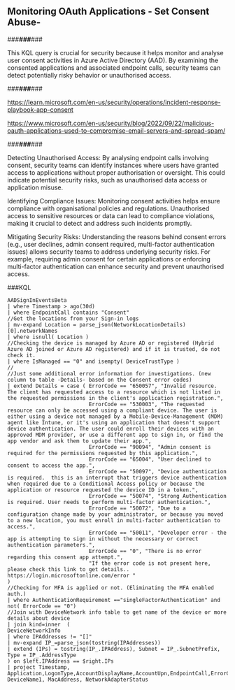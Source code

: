 ## Monitoring OAuth Applications - Set Consent Abuse-  


###___###___###

This KQL query is crucial for security because it helps monitor and analyse user consent activities in Azure Active Directory (AAD). By examining the consented applications and associated endpoint calls, security teams can detect potentially risky behavior or unauthorised access.

###___###___###

https://learn.microsoft.com/en-us/security/operations/incident-response-playbook-app-consent

https://www.microsoft.com/en-us/security/blog/2022/09/22/malicious-oauth-applications-used-to-compromise-email-servers-and-spread-spam/

###___###___###

Detecting Unauthorised Access: By analysing endpoint calls involving consent, security teams can identify instances where users have granted access to applications without proper authorisation or oversight. This could indicate potential security risks, such as unauthorised data access or application misuse.

Identifying Compliance Issues: Monitoring consent activities helps ensure compliance with organisational policies and regulations. Unauthorised access to sensitive resources or data can lead to compliance violations, making it crucial to detect and address such incidents promptly.

Mitigating Security Risks: Understanding the reasons behind consent errors (e.g., user declines, admin consent required, multi-factor authentication issues) allows security teams to address underlying security risks. For example, requiring admin consent for certain applications or enforcing multi-factor authentication can enhance security and prevent unauthorised access.

###KQL

```
AADSignInEventsBeta
| where Timestamp > ago(30d)
| where EndpointCall contains "Consent"
//Get the locations from your Sign-in logs
| mv-expand Location = parse_json(NetworkLocationDetails)[0].networkNames
| where isnull( Location )
//Checking the device is managed by Azure AD or registered (Hybrid Azure AD joined or Azure AD registered) and if it is trusted, do not check it.
| where IsManaged == "0" and isempty( DeviceTrustType )
//
//Just some additional error information for investigations. (new column to table -Details- based on the Consent error codes)
| extend Details = case ( ErrorCode == "650057", "Invalid resource. The client has requested access to a resource which is not listed in the requested permissions in the client's application registration.",
                          ErrorCode == "530003", "The requested resource can only be accessed using a compliant device. The user is either using a device not managed by a Mobile-Device-Management (MDM) agent like Intune, or it's using an application that doesn't support device authentication. The user could enroll their devices with an approved MDM provider, or use a different app to sign in, or find the app vendor and ask them to update their app.",
                          ErrorCode == "90094", "Admin consent is required for the permissions requested by this application.",
                          ErrorCode == "65004", "User declined to consent to access the app.",
                          ErrorCode == "50097", "Device authentication is required.  this is an interrupt that triggers device authentication when required due to a Conditional Access policy or because the application or resource requested the device ID in a token.",
                          ErrorCode == "50074", "Strong Authentication is required. User needs to perform multi-factor authentication.",
                          ErrorCode == "50072", "Due to a configuration change made by your administrator, or because you moved to a new location, you must enroll in multi-factor authentication to access.",
                          ErrorCode == "50011", "Developer error - the app is attempting to sign in without the necessary or correct authentication parameters.",
                          ErrorCode == "0", "There is no error regarding this consent app attempt.",
                          "If the error code is not present here, please check this link to get details.. https://login.microsoftonline.com/error "
)
//Checking for MFA is applied or not. (Eliminating the MFA enabled auth.)
| where AuthenticationRequirement =="singleFactorAuthentication" and not( ErrorCode == "0")
//Join with DeviceNetwork info table to get name of the device or more details about device
| join kind=inner  (
DeviceNetworkInfo
| where IPAddresses != "[]"
| mv-expand IP_=parse_json(tostring(IPAddresses))
| extend (IPs) = tostring(IP_.IPAddress), Subnet = IP_.SubnetPrefix, Type = IP_.AddressType
) on $left.IPAddress == $right.IPs
| project Timestamp, Application,LogonType,AccountDisplayName,AccountUpn,EndpointCall,ErrorCode,IPAddress,Country,ClientAppUsed,UserAgent,Browser,AuthenticationRequirement,IsManaged,OSPlatform,Details, DeviceName1, MacAddress, NetworkAdapterStatus
```

